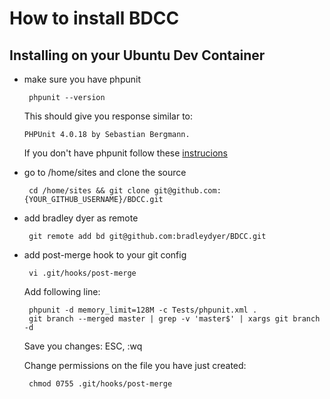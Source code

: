 # How to install BDCC
## Installing on your Ubuntu Dev Container

 - make sure you have phpunit

        phpunit --version

    This should give you response similar to:
    
    `PHPUnit 4.0.18 by Sebastian Bergmann.`
        
    If you don't have phpunit follow these [instrucions](http://phpunit.de/manual/3.7/en/installation.html)

 - go to /home/sites and clone the source

        cd /home/sites && git clone git@github.com:{YOUR_GITHUB_USERNAME}/BDCC.git

 - add bradley dyer as remote

        git remote add bd git@github.com:bradleydyer/BDCC.git

 - add post-merge hook to your git config

        vi .git/hooks/post-merge

   Add following line:
        
        phpunit -d memory_limit=128M -c Tests/phpunit.xml .
        git branch --merged master | grep -v 'master$' | xargs git branch -d
        
   Save you changes: ESC, :wq
   
   Change permissions on the file you have just created:
   
        chmod 0755 .git/hooks/post-merge
